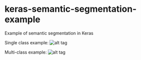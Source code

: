 # keras-semantic-segmentation-example
Example of semantic segmentation in Keras

Single class example:
![alt tag](https://github.com/mrgloom/keras-semantic-segmentation-example/blob/master/misc/binary_crossentropy_result_binary_segmentation.png)

Multi-class example:
![alt tag](https://github.com/mrgloom/keras-semantic-segmentation-example/blob/master/misc/binary_crossentropy_result_multilabel_segmentation.png)
